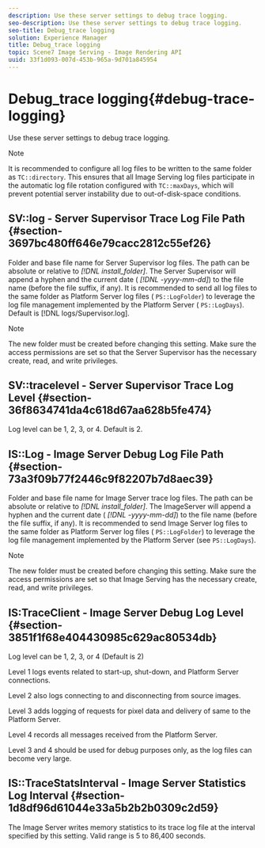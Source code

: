 ```yaml
---
description: Use these server settings to debug trace logging.
seo-description: Use these server settings to debug trace logging.
seo-title: Debug_trace logging
solution: Experience Manager
title: Debug_trace logging
topic: Scene7 Image Serving - Image Rendering API
uuid: 33f1d093-007d-453b-965a-9d701a845954
---
```


# Debug_trace logging{#debug-trace-logging}

Use these server settings to debug trace logging.

>[!NOTE]
>
>It is recommended to configure all log files to be written to the same folder as `TC::directory`. This ensures that all Image Serving log files participate in the automatic log file rotation configured with `TC::maxDays`, which will prevent potential server instability due to out-of-disk-space conditions.

## SV::log - Server Supervisor Trace Log File Path {#section-3697bc480ff646e79cacc2812c55ef26}

Folder and base file name for Server Supervisor log files. The path can be absolute or relative to *[!DNL install_folder]*. The Server Supervisor will append a hyphen and the current date ( *[!DNL -yyyy-mm-dd]*) to the file name (before the file suffix, if any). It is recommended to send all log files to the same folder as Platform Server log files ( `PS::LogFolder`) to leverage the log file management implemented by the Platform Server ( `PS::LogDays`). Default is [!DNL logs/Supervisor.log].

>[!NOTE]
>
>The new folder must be created before changing this setting. Make sure the access permissions are set so that the Server Supervisor has the necessary create, read, and write privileges.

## SV::tracelevel - Server Supervisor Trace Log Level {#section-36f8634741da4c618d67aa628b5fe474}

Log level can be 1, 2, 3, or 4. Default is 2.

## IS::Log - Image Server Debug Log File Path {#section-73a3f09b77f2446c9f82207b7d8aec39}

Folder and base file name for Image Server trace log files. The path can be absolute or relative to *[!DNL install_folder]*. The ImageServer will append a hyphen and the current date ( *[!DNL -yyyy-mm-dd]*) to the file name (before the file suffix, if any). It is recommended to send Image Server log files to the same folder as Platform Server log files ( `PS::LogFolder`) to leverage the log file management implemented by the Platform Server (see `PS::LogDays`).

>[!NOTE]
>
>The new folder must be created before changing this setting. Make sure the access permissions are set so that Image Serving has the necessary create, read, and write privileges.

## IS:TraceClient - Image Server Debug Log Level {#section-3851f1f68e404430985c629ac80534db}

Log level can be 1, 2, 3, or 4 (Default is 2)

Level 1 logs events related to start-up, shut-down, and Platform Server connections.

Level 2 also logs connecting to and disconnecting from source images.

Level 3 adds logging of requests for pixel data and delivery of same to the Platform Server.

Level 4 records all messages received from the Platform Server.

Level 3 and 4 should be used for debug purposes only, as the log files can become very large.

## IS::TraceStatsInterval - Image Server Statistics Log Interval {#section-1d8df96d61044e33a5b2b2b0309c2d59}

The Image Server writes memory statistics to its trace log file at the interval specified by this setting. Valid range is 5 to 86,400 seconds. 
